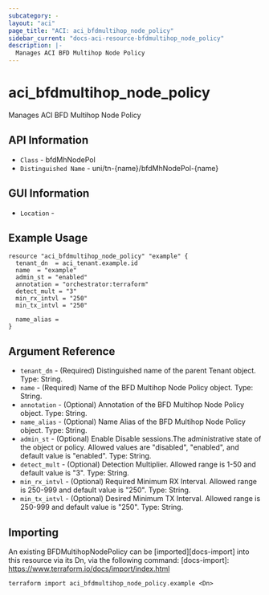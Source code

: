 ```yaml
---
subcategory: -
layout: "aci"
page_title: "ACI: aci_bfdmultihop_node_policy"
sidebar_current: "docs-aci-resource-bfdmultihop_node_policy"
description: |-
  Manages ACI BFD Multihop Node Policy
---
```


# aci_bfdmultihop_node_policy #

Manages ACI BFD Multihop Node Policy

## API Information ##

* `Class` - bfdMhNodePol
* `Distinguished Name` - uni/tn-{name}/bfdMhNodePol-{name}

## GUI Information ##

* `Location` - 


## Example Usage ##

```hcl
resource "aci_bfdmultihop_node_policy" "example" {
  tenant_dn  = aci_tenant.example.id
  name  = "example"
  admin_st = "enabled"
  annotation = "orchestrator:terraform"
  detect_mult = "3"
  min_rx_intvl = "250"
  min_tx_intvl = "250"

  name_alias = 
}
```

## Argument Reference ##

* `tenant_dn` - (Required) Distinguished name of the parent Tenant object. Type: String.
* `name` - (Required) Name of the BFD Multihop Node Policy object. Type: String.
* `annotation` - (Optional) Annotation of the BFD Multihop Node Policy object. Type: String.
* `name_alias` - (Optional) Name Alias of the BFD Multihop Node Policy object. Type: String.
* `admin_st` - (Optional) Enable Disable sessions.The administrative state of the object or policy. Allowed values are "disabled", "enabled", and default value is "enabled". Type: String.
* `detect_mult` - (Optional) Detection Multiplier. Allowed range is 1-50 and default value is "3". Type: String.
* `min_rx_intvl` - (Optional) Required Minimum RX Interval. Allowed range is 250-999 and default value is "250". Type: String.
* `min_tx_intvl` - (Optional) Desired Minimum TX Interval. Allowed range is 250-999 and default value is "250". Type: String.



## Importing ##

An existing BFDMultihopNodePolicy can be [imported][docs-import] into this resource via its Dn, via the following command:
[docs-import]: https://www.terraform.io/docs/import/index.html


```
terraform import aci_bfdmultihop_node_policy.example <Dn>
```